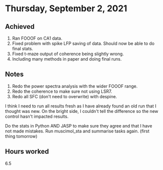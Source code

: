# Thursday, September 2, 2021

## Achieved

1. Ran FOOOF on CA1 data.
2. Fixed problem with spike LFP saving of data. Should now be able to do final stats.
3. Fixed t-maze output of coherence being slightly wrong.
4. Including many methods in paper and doing final runs.

## Notes

1. Redo the power spectra analysis with the wider FOOOF range.
2. Redo the coherence to make sure not using LSR7.
3. Redo all SFC (don't need to overwrite) with despine.

I think I need to run all results fresh as I have already found an old run that I thought was new.
On the bright side, I couldn't tell the difference so the new control hasn't impacted results.

Do the stats in Python AND JASP to make sure they agree and that I have not made mistakes.
Run muscimol_sta and summarise tasks again. (first thing tomorrow)

## Hours worked
6.5